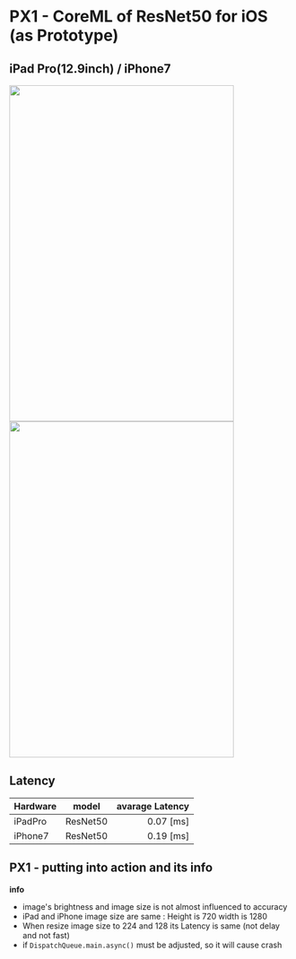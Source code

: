 # PX1 - CoreML of ResNet50 for iOS (as Prototype)


## iPad Pro(12.9inch) / iPhone7

<img src="https://user-images.githubusercontent.com/48679574/195619737-44254250-53e2-4456-a935-a18ab4ffe1c9.gif" width="400" height="600"/><img src="https://user-images.githubusercontent.com/48679574/195618598-8226c424-1512-4942-a81b-009193789a9d.gif" width="400" height="600"/>


## Latency
| Hardware | model | avarage Latency |
| :---         |     :---:      |        ---: |
| iPadPro| ResNet50| 0.07 [ms]|
| iPhone7 | ResNet50| 0.19 [ms]|

## PX1 - putting into action and its info 
<b>info</b>
- image's brightness and image size is not almost influenced to accuracy 
- iPad and iPhone image size are same : Height is 720 width is 1280
- When resize image size to 224 and 128 its Latency is same (not delay and not fast)
- if <code>DispatchQueue.main.async()</code> must be adjusted, so it will cause crash
